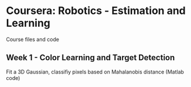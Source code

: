 # Coursera: Robotics - Estimation and Learning
Course files and code

## Week 1 - Color Learning and Target Detection
Fit a 3D Gaussian, classifiy pixels based on Mahalanobis distance (Matlab code)
